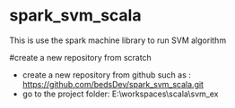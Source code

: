 # spark_svm_scala
This is use the spark machine library to run SVM algorithm

#create a new repository from scratch
 -  create a new repository from github such as : https://github.com/bedsDev/spark_svm_scala.git
 -  go to the project folder: E:\workspaces\scala\svm_ex
 

